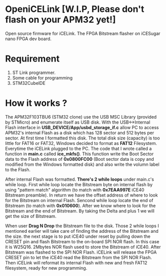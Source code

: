 # OpeniCELink [W.I.P, Please don't flash on your APM32 yet!]

Open source firmware for iCELink. The FPGA Bitstream flasher on iCESugar nano FPGA dev board.

# Requirement

1. ST Link programmer.
2. Some cable for programming
3. STM32CubeIDE

# How it works ?

The APM32F103TBU6 (STM32 clone) use the USB MSC Library (provided by STMicro) and enumerate itself as USB disk. With the USB<->Internal Flash interface in **USB_DEVICE/App/usbd_storage_if.c** allow PC to access APM32's internal Flash as a disk which has 128 sector and 512 bytes per sector. At first time I formatted this disk. The total disk size (capacity) is too little for FAT16 or FAT32, Windows decided to format as **FAT12** Filesystem. Everytime the iCELink plugged to the PC. The code that I wrote called a function in **main.c** called **ice_mkfs()**. This function write the Boot Sector data to the Flash address of **0x0800FC00** (Boot sector data is copy and modified from the Windows formatted disk) and also write the volumn label to the Flash.

After internal Flash was formatted. **There's 2 while loops** under main.c's while loop. First while loop locate the Bitstream byte on internal flash by using "pattern match" algorithm (to match with **0x7EAA997E** iCE40 Bitstream preamble). In return we have the offset address of where to look for the Bitstream on internal Flash. Sencond while loop locate the end of Bitstream (to match with **0x010600**). After we know where to look for the Bitstream and the end of Bitstream. By taking the Delta and plus 1 we will get the size of Bitstream.

When user **Drag N Drop** the Bitstream file to the disk. Those 2 while loops I mentioned earlier will take care of finding the address of the Bitstream and the size. the next stage is to put iCE40 under reset by pulling down the CRESET pin and flash Bitstream to the on-board SPI NOR flash. In this case it is W25Q16. 2Mbytes NOR flash used to store the Bitstream of iCE40. After Bitstream was flashed to the SPI NOR Flash. iCELink will release the FPGA CRESET pin to let the iCE40 read the Bitstream from the SPI NOR Flash. Then iCELink will reformat its internal Flash with new and fresh FAT12 filesystem, ready for new programming. 
